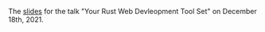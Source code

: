The <a href="https://recv.online/vancouver/">slides</a> for the talk "Your Rust Web Devleopment Tool Set" on December 18th, 2021.

